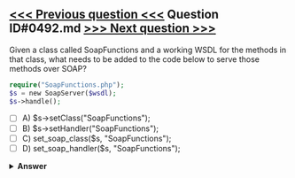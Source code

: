 [<<< Previous question <<<](0491.md)   Question ID#0492.md   [>>> Next question >>>](0493.md)
---

Given a class called SoapFunctions and a working WSDL for the methods in that class, what needs to be added to the code below to serve those methods over SOAP?

```php
require("SoapFunctions.php");
$s = new SoapServer($wsdl);
$s->handle();
```

- [ ] A) $s->setClass("SoapFunctions");
- [ ] B) $s->setHandler("SoapFunctions");
- [ ] C) set_soap_class($s, "SoapFunctions");
- [ ] D) set_soap_handler($s, "SoapFunctions");

<details><summary><b>Answer</b></summary>
<p>
  Answer: <strong>A</strong>
</p>
</details>
